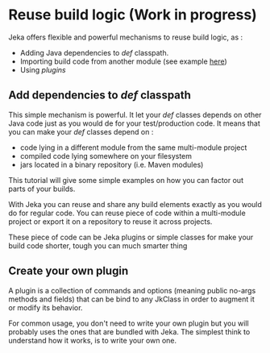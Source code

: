# Reuse build logic (Work in progress)

Jeka offers flexible and powerful mechanisms to reuse build logic, as : 
- Adding Java dependencies to *def* classpath.
- Importing build code from another module (see example [here](https://github.com/jerkar/working-examples/tree/master/springboot-multi-modules))
- Using *plugins*

## Add dependencies to *def* classpath

This simple mechanism is powerful. It let your *def* classes depends on other Java code just as you would de
for your test/production code. It means that you can make your *def* classes depend on :
- code lying in a different module from the same multi-module project
- compiled code lying somewhere on your filesystem
- jars located in a binary repository (i.e. Maven modules)

This tutorial will give some simple examples on how you can factor out parts of your builds. 


With Jeka you can reuse and share any build elements exactly as you would do for regular code.
You can reuse piece of code within a multi-module project or export it on a repository to reuse it 
across projects.

These piece of code can be Jeka plugins or simple classes for make your build code shorter, tough you
can much smarter thing 




## Create your own plugin

A plugin is a collection of commands and options (meaning public no-args methods and fields) that can be bind to any 
JkClass in order to augment it or modify its behavior. 

For common usage, you don't need to write your own plugin but you will probably uses the ones that are bundled with 
Jeka. The simplest think to understand how it works, is to write your own one.

